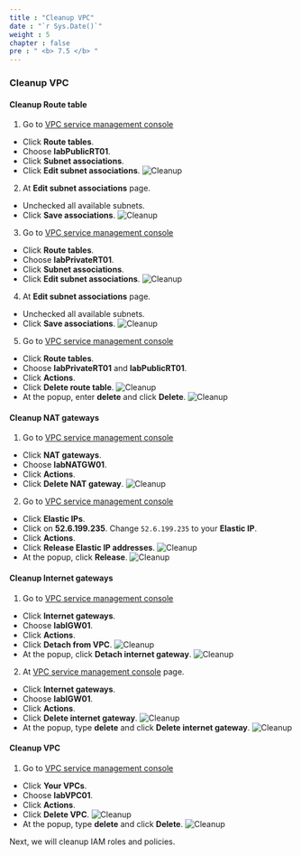 ```yaml
---
title : "Cleanup VPC"
date : "`r Sys.Date()`"
weight : 5
chapter : false
pre : " <b> 7.5 </b> "
---
```


### Cleanup VPC
#### Cleanup Route table
1. Go to [VPC service management console](https://console.aws.amazon.com/vpc/home)
  - Click **Route tables**.
  - Choose **labPublicRT01**.
  - Click **Subnet associations**.
  - Click **Edit subnet associations**.
  ![Cleanup](/workshop-01-wordpress-deployment-on-eks/images/7.cleanup/ws01-cleanup13.png)

2. At **Edit subnet associations** page.
  - Unchecked all available subnets.
  - Click **Save associations**.
  ![Cleanup](/workshop-01-wordpress-deployment-on-eks/images/7.cleanup/ws01-cleanup14.png)

3. Go to [VPC service management console](https://console.aws.amazon.com/vpc/home)
  - Click **Route tables**.
  - Choose **labPrivateRT01**.
  - Click **Subnet associations**.
  - Click **Edit subnet associations**.
  ![Cleanup](/workshop-01-wordpress-deployment-on-eks/images/7.cleanup/ws01-cleanup15.png)

4. At **Edit subnet associations** page.
  - Unchecked all available subnets.
  - Click **Save associations**.
  ![Cleanup](/workshop-01-wordpress-deployment-on-eks/images/7.cleanup/ws01-cleanup14.png)

5. Go to [VPC service management console](https://console.aws.amazon.com/vpc/home)
  - Click **Route tables**.
  - Choose **labPrivateRT01** and **labPublicRT01**.
  - Click **Actions**.
  - Click **Delete route table**.
  ![Cleanup](/workshop-01-wordpress-deployment-on-eks/images/7.cleanup/ws01-cleanup16.png)
  - At the popup, enter **delete** and click **Delete**.
  ![Cleanup](/workshop-01-wordpress-deployment-on-eks/images/7.cleanup/ws01-cleanup17.png)

#### Cleanup NAT gateways
1. Go to [VPC service management console](https://console.aws.amazon.com/vpc/home)
  - Click **NAT gateways**.
  - Choose **labNATGW01**.
  - Click **Actions**.
  - Click **Delete NAT gateway**.
  ![Cleanup](/workshop-01-wordpress-deployment-on-eks/images/7.cleanup/ws01-cleanup18.png)

2. Go to [VPC service management console](https://console.aws.amazon.com/vpc/home)
  - Click **Elastic IPs**.
  - Click on **52.6.199.235**. Change ``52.6.199.235`` to your **Elastic IP**.
  - Click **Actions**.
  - Click **Release Elastic IP addresses**.
  ![Cleanup](/workshop-01-wordpress-deployment-on-eks/images/7.cleanup/ws01-cleanup19.png)
  - At the popup, click **Release**.
  ![Cleanup](/workshop-01-wordpress-deployment-on-eks/images/7.cleanup/ws01-cleanup20.png)

#### Cleanup Internet gateways
1. Go to [VPC service management console](https://console.aws.amazon.com/vpc/home)
  - Click **Internet gateways**.
  - Choose **labIGW01**.
  - Click **Actions**.
  - Click **Detach from VPC**.
  ![Cleanup](/workshop-01-wordpress-deployment-on-eks/images/7.cleanup/ws01-cleanup21.png)
  - At the popup, click **Detach internet gateway**.
  ![Cleanup](/workshop-01-wordpress-deployment-on-eks/images/7.cleanup/ws01-cleanup22.png)

2. At [VPC service management console](https://console.aws.amazon.com/vpc/home) page.
  - Click **Internet gateways**.
  - Choose **labIGW01**.
  - Click **Actions**.
  - Click **Delete internet gateway**.
  ![Cleanup](/workshop-01-wordpress-deployment-on-eks/images/7.cleanup/ws01-cleanup23.png)
  - At the popup, type **delete** and click **Delete internet gateway**.
  ![Cleanup](/workshop-01-wordpress-deployment-on-eks/images/7.cleanup/ws01-cleanup24.png)

#### Cleanup VPC
1. Go to [VPC service management console](https://console.aws.amazon.com/vpc/home)
  - Click **Your VPCs**.
  - Choose **labVPC01**.
  - Click **Actions**.
  - Click **Delete VPC**.
  ![Cleanup](/workshop-01-wordpress-deployment-on-eks/images/7.cleanup/ws01-cleanup27.png)
  - At the popup, type **delete** and click **Delete**.
  ![Cleanup](/workshop-01-wordpress-deployment-on-eks/images/7.cleanup/ws01-cleanup28.png)

Next, we will cleanup IAM roles and policies.